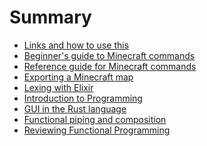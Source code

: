 # Summary

- [Links and how to use this](home.md)
- [Beginner's guide to Minecraft commands](mcfuncbegin.md)
- [Reference guide for Minecraft commands](cmdref.md)
- [Exporting a Minecraft map](exportmap.md)
- [Lexing with Elixir](lexing.md)
- [Introduction to Programming](introduction.md)
- [GUI in the Rust language](rust_gui.md)
- [Functional piping and composition](piping_composition.md)
- [Reviewing Functional Programming](fp_review.md)

<!--
- [Give Feedback](https://forms.gle/CR5oBUcbntTPy4k76)
- [GitHub](https://github.com/VideoCarp/website)
-->
